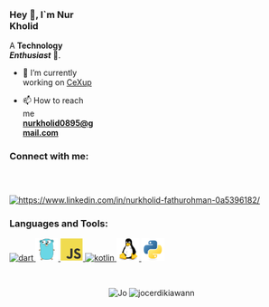 <br />
<br />



  <img align="right" src="https://media0.giphy.com/media/12BYUePgtn7sis/giphy.gif?cid=ecf05e475421msltsq4pupn0oazb9a92i1li6nqcmsa5cd30&amp;rid=giphy.gif&amp;ct=g" alt="programmer dilemma GIF" style="width: 350px; height: 350px; left: 0px; top: 0px; opacity: 0;">

<h3 title="hehehe"> Hey 👋, I`m Nur Kholid</h3>

A **Technology** ***Enthusiast*** 🚀.

- 🔭 I’m currently working on [CeXup](https://cexup.com/)

- 📫 How to reach me **nurkholid0895@gmail.com**

<h3 align="left">Connect with me:</h3>
<p align="left">
<a href="https://www.linkedin.com/in/nur-kholid-fathurohman-0a5396182" target="blank"><img align="center" src="https://raw.githubusercontent.com/rahuldkjain/github-profile-readme-generator/master/src/images/icons/Social/linked-in-alt.svg" alt="https://www.linkedin.com/in/nurkholid-fathurohman-0a5396182/" height="30" width="40" /></a>
</p>


<h3 align="left">Languages and Tools:</h3>
<p align="left"> <a href="https://dart.dev" target="_blank" rel="noreferrer"> <img src="https://www.vectorlogo.zone/logos/dartlang/dartlang-icon.svg" alt="dart" width="40" height="40"/> </a> <a href="https://golang.org" target="_blank" rel="noreferrer"> <img src="https://raw.githubusercontent.com/devicons/devicon/master/icons/go/go-original.svg" alt="go" width="40" height="40"/> </a> <a href="https://developer.mozilla.org/en-US/docs/Web/JavaScript" target="_blank" rel="noreferrer"> <img src="https://raw.githubusercontent.com/devicons/devicon/master/icons/javascript/javascript-original.svg" alt="javascript" width="40" height="40"/> </a> <a href="https://kotlinlang.org" target="_blank" rel="noreferrer"> <img src="https://www.vectorlogo.zone/logos/kotlinlang/kotlinlang-icon.svg" alt="kotlin" width="40" height="40"/> </a> <a href="https://www.linux.org/" target="_blank" rel="noreferrer"> <img src="https://raw.githubusercontent.com/devicons/devicon/master/icons/linux/linux-original.svg" alt="linux" width="40" height="40"/> </a> <a href="https://www.python.org" target="_blank" rel="noreferrer"> <img src="https://raw.githubusercontent.com/devicons/devicon/master/icons/python/python-original.svg" alt="python" width="40" height="40"/> </a> </p>

<!-- <img src="https://github-readme-stats.vercel.app/api?username=Jocerdikiawann&show_icons=true&hide_border=true&count_private=true&theme=shades-of-purple&icon_color=fad000" alt="Jo GitHub Stats"> -->

<br />

<p align="center">
  <img src="https://github-readme-streak-stats.herokuapp.com/?user=Jocerdikiawann&count_private=true&theme=radical" alt="Jo" height="150"  />
<img src="https://github-readme-stats.vercel.app/api?username=jocerdikiawann&show_icons=true&locale=en" alt="jocerdikiawann" height="150" />
  </p>
  
  
  
